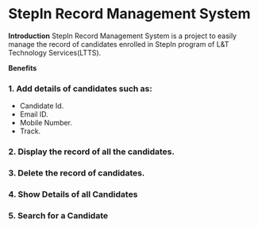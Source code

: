 # StepIn Record Management System

**Introduction**
StepIn Record Management System is a project to easily manage the record of candidates enrolled in StepIn program of L&T Technology Services(LTTS).

**Benefits**

### 1. Add details of candidates such as:
- Candidate Id.
- Email ID.
- Mobile Number.
- Track.

### 2. Display the record of all the candidates.

### 3. Delete the record of candidates.

### 4. Show Details of all Candidates

### 5. Search for a Candidate

